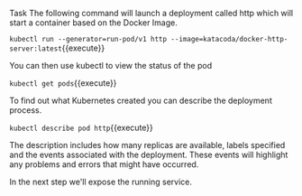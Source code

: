 Task
The following command will launch a deployment called http which will start a container based on the Docker Image.

`kubectl run --generator=run-pod/v1 http --image=katacoda/docker-http-server:latest`{{execute}}

You can then use kubectl to view the status of the pod

`kubectl get pods`{{execute}}

To find out what Kubernetes created you can describe the deployment process.

`kubectl describe pod http`{{execute}}

The description includes how many replicas are available, labels specified and the events associated with the deployment. These events will highlight any problems and errors that might have occurred.

In the next step we'll expose the running service.

